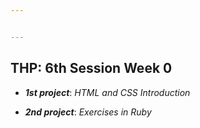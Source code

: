 ```yaml
---


---
```


<h2 id="thp-6th-session-week-0">THP: 6th Session Week 0</h2>
<ul>
<li>
<p><em><strong>1st project</strong></em>: <em>HTML and CSS Introduction</em></p>
</li>
<li>
<p><em><strong>2nd project</strong></em>:  <em>Exercises in Ruby</em></p>
</li>
</ul>

